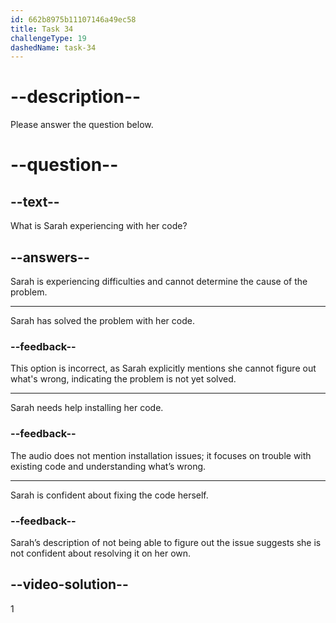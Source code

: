 ```yaml
---
id: 662b8975b11107146a49ec58
title: Task 34
challengeType: 19
dashedName: task-34
---
```


<!--
AUDIO REFERENCE: 
Sarah: Hey, Tom, I'm having some trouble with my code. I can't figure out what's wrong.
-->

# --description--

Please answer the question below.

# --question--

## --text--

What is Sarah experiencing with her code?

## --answers--

Sarah is experiencing difficulties and cannot determine the cause of the problem.

---

Sarah has solved the problem with her code.

### --feedback--

This option is incorrect, as Sarah explicitly mentions she cannot figure out what's wrong, indicating the problem is not yet solved.

---

Sarah needs help installing her code.

### --feedback--

The audio does not mention installation issues; it focuses on trouble with existing code and understanding what’s wrong.

---

Sarah is confident about fixing the code herself.

### --feedback--

Sarah’s description of not being able to figure out the issue suggests she is not confident about resolving it on her own.

## --video-solution--

1
